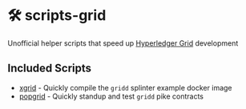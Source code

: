 # 🛠️ scripts-grid

Unofficial helper scripts that speed up [Hyperledger Grid](https://github.com/hyperledger/grid) development

## Included Scripts

* [xgrid](./xgrid/README.md) - Quickly compile the `gridd` splinter example docker image
* [popgrid](./popgrid/README.md) - Quickly standup and test `gridd` pike contracts
